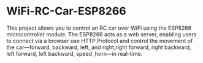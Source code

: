 # WiFi-RC-Car-ESP8266
This project allows you to control an RC car over WiFi using the ESP8266 microcontroller module. The ESP8266 acts as a web server, enabling users to connect via a browser use HTTP Protocol and control the movement of the car—forward, backward, left, and right,right forward, right backward, left forward, left backward, speed ,horn—in real-time.
